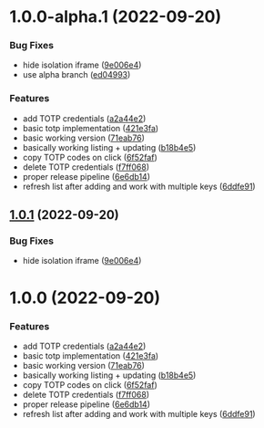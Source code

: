 # 1.0.0-alpha.1 (2022-09-20)


### Bug Fixes

* hide isolation iframe ([9e006e4](https://github.com/oplik0/solo2-gui/commit/9e006e4084feda7c870d3fd30a612c3f276dc20d))
* use alpha branch ([ed04993](https://github.com/oplik0/solo2-gui/commit/ed049932a594721e0d775b61af8e8e20f01835cc))


### Features

* add TOTP credentials ([a2a44e2](https://github.com/oplik0/solo2-gui/commit/a2a44e2fedcd05323b9b94679b09fa4b30c710d4))
* basic totp implementation ([421e3fa](https://github.com/oplik0/solo2-gui/commit/421e3fa58e3e4d40fc0e91420f24e265269e42c2))
* basic working version ([71eab76](https://github.com/oplik0/solo2-gui/commit/71eab766c7e0717164af3a00ec1d3f88cbc81b5d))
* basically working listing + updating ([b18b4e5](https://github.com/oplik0/solo2-gui/commit/b18b4e537eaff87e9f022cc5752c38c178179df9))
* copy TOTP codes on click ([6f52faf](https://github.com/oplik0/solo2-gui/commit/6f52faf07afc68bca05d2c9a4ea8fdec77f51ce3))
* delete TOTP credentials ([f7ff068](https://github.com/oplik0/solo2-gui/commit/f7ff068c44d9166e87f099f7ec4866af90cd0f33))
* proper release pipeline ([6e6db14](https://github.com/oplik0/solo2-gui/commit/6e6db1480f88c5fb81076a5d9118cbcc81c4f98c))
* refresh list after adding and work with multiple keys ([6ddfe91](https://github.com/oplik0/solo2-gui/commit/6ddfe91cafb66cf134093d656845a5a93ae851d2))

## [1.0.1](https://github.com/oplik0/solo2-gui/compare/v1.0.0...v1.0.1) (2022-09-20)


### Bug Fixes

* hide isolation iframe ([9e006e4](https://github.com/oplik0/solo2-gui/commit/9e006e4084feda7c870d3fd30a612c3f276dc20d))

# 1.0.0 (2022-09-20)


### Features

* add TOTP credentials ([a2a44e2](https://github.com/oplik0/solo2-gui/commit/a2a44e2fedcd05323b9b94679b09fa4b30c710d4))
* basic totp implementation ([421e3fa](https://github.com/oplik0/solo2-gui/commit/421e3fa58e3e4d40fc0e91420f24e265269e42c2))
* basic working version ([71eab76](https://github.com/oplik0/solo2-gui/commit/71eab766c7e0717164af3a00ec1d3f88cbc81b5d))
* basically working listing + updating ([b18b4e5](https://github.com/oplik0/solo2-gui/commit/b18b4e537eaff87e9f022cc5752c38c178179df9))
* copy TOTP codes on click ([6f52faf](https://github.com/oplik0/solo2-gui/commit/6f52faf07afc68bca05d2c9a4ea8fdec77f51ce3))
* delete TOTP credentials ([f7ff068](https://github.com/oplik0/solo2-gui/commit/f7ff068c44d9166e87f099f7ec4866af90cd0f33))
* proper release pipeline ([6e6db14](https://github.com/oplik0/solo2-gui/commit/6e6db1480f88c5fb81076a5d9118cbcc81c4f98c))
* refresh list after adding and work with multiple keys ([6ddfe91](https://github.com/oplik0/solo2-gui/commit/6ddfe91cafb66cf134093d656845a5a93ae851d2))
